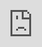 ```yaml
---
tags:
  - acim
  - UI
  - fab
---
```


Once you mapped the piece, you can load the [`.acim`](../developer-guide/acim.md) model to lock the execution model to the current timber element. This will allow you to visualize directly in 3D all the augmented cuts, drills and other information directly on the timber piece.

<div class="video-wrapper"><iframe src="https://player.vimeo.com/video/1066589698?h=a4d4abba68&amp;badge=0&amp;autopause=0&amp;title=0&amp;player_id=0&amp;app_id=58479" frameborder="0" allow="autoplay; fullscreen; picture-in-picture; clipboard-write; encrypted-media" style="position:absolute;top:0;left:0;width:100%;height:100%;"></iframe></div><script src="https://player.vimeo.com/api/player.js"></script>

<br>

# Step-by-step

<div class="sevinch-display-tutorial" markdown>
<figure markdown>
![Image title](../../assets/images/woodworking/draw_overview.png)
</figure>
<div class="description" markdown>
To operate machines with AC, you need to export a [`.acim`](../developer-guide/acim.md) file from your 3D modeling software. This file contains all the information required for the fabrication process, such as geometric information (e.g., joints and holes) and fabrication metadata (e.g., ID, fabrication status). For now we only support `.acim` files generated from Grasshopper.

<br>

Install `augmented-carpentry` via the **Package Manager** and export your structure via the component `acpy-acim-exporter`.
</div>
</div>


<!-- Load acim model (UI interface to select acim navigation) -->
<div class="sevinch-display-tutorial" markdown>
<figure markdown>
<div class="video-container">
    <iframe 
        src="https://player.vimeo.com/video/1065784971?h=5fdbc36df8&amp;badge=1&amp;autopause=0&amp;player_id=0&amp;app_id=58479&amp;title=1&amp;byline=0&amp;portrait=0"
        frameborder="0" 
        allow="autoplay; fullscreen; picture-in-picture" 
        allowfullscreen>
    </iframe>
    <img 
        src="https://github.com/ibois-epfl/augmented-carpentry/blob/main/docs/assets/images/frame-overlay.png?raw=true"
        class="frame-overlay"
    />
</div>
</figure>
<div class="description" markdown>
Once the mapping is processed and saved, you can load the [`.acim`](../developer-guide/acim.md) model to lock the execution model to the current piece.
</div>
</div>


<!-- acim loaded, general overview -->
<div class="sevinch-display-tutorial" markdown>
<figure markdown>
<div class="video-container">
    <iframe 
        src="https://player.vimeo.com/video/1066631456?h=863728af2c&amp;background=1&amp;autopause=0&amp;loop=1&amp;autoplay=1&amp;muted=1&amp;controls=0&amp;title=0&amp;byline=0&amp;portrait=0" 
        frameborder="0" 
        allow="autoplay; fullscreen; picture-in-picture" 
        allowfullscreen>
    </iframe>
    <img 
        src="https://github.com/ibois-epfl/augmented-carpentry/blob/main/docs/assets/images/frame-overlay.png?raw=true"
        class="frame-overlay"
    />
</div>
</figure>
<div class="description" markdown>
The execution model is now locked to the timber element and it can now be visualized in 3D.
</div>
</div>


<!-- acim loaded, moving piece -->
<div class="sevinch-display-tutorial" markdown>
<figure markdown>
<div class="video-container">
    <iframe 
        src="https://player.vimeo.com/video/1066595090?h=4f62581601&amp;background=1&amp;autopause=0&amp;loop=1&amp;autoplay=1&amp;muted=1&amp;controls=0&amp;title=0&amp;byline=0&amp;portrait=0" 
        frameborder="0" 
        allow="autoplay; fullscreen; picture-in-picture" 
        allowfullscreen>
    </iframe>
    <img 
        src="https://github.com/ibois-epfl/augmented-carpentry/blob/main/docs/assets/images/frame-overlay.png?raw=true"
        class="frame-overlay"
    />
</div>
</figure>
<div class="description" markdown>
Since the model is referenced to the timber element, moving the piece will not affect the tracking.
</div>
</div>


<!-- Overview of the pannel UI + cuts/drill widget on piece -->
<div class="sevinch-display-tutorial" markdown>
<figure markdown>
![Image title](../assets/images/woodworking/acim_lock_overview.png)
</figure>
<div class="description" markdown>
Let's start by looking at the different elements of the ACIM interface when the model is loaded.

**a** - a selected hole

**b** - a lap-joint in the unselected state

**c** - a hole in the unselected state

**d** - a selected lap-joint

**e** - a UI panel for execution model controls (`acim`)

**f** - dimension lines (cotas) that can be toggled on or off

**g** - basic I/O controls for ACIM

**h** - visual cues indicating the bounding box

**i** - a widget delineating the outer boundaries of the imported execution model

**o** - controls for adjusting the model's position and orientation

**p** - tools to navigate and designate holes or cuts as current

**q** - additional options specific to holes or cuts.
</div>
</div>


<!-- how to change and navigate cuts/drills -->
<div class="sevinch-display-tutorial" markdown>
<figure markdown>
![Image title](../assets/images/woodworking/acim_select.png)
</figure>
<div class="description" markdown>
To select the current cut or drill, use the list selector (**b**) or the arrows (**c**). The selected cut or drill will be highlighted in green (**a**). Based on the selected cut or drill, the corresponding UI will automatically appear for the right tool.

<br>

You are now ready to do some augmented woodworking.
</div>
</div>

!!! tip "Measurements and cotas"
    <div class="sevinch-display-tutorial" markdown>
    <figure markdown>
    <div class="video-container">
        <iframe 
            src="https://player.vimeo.com/video/1066639778?h=943e283a32&amp;badge=1&amp;autopause=0&amp;player_id=0&amp;app_id=58479&amp;title=1&amp;byline=0&amp;portrait=0" 
            frameborder="0" 
            allow="autoplay; fullscreen; picture-in-picture" 
            allowfullscreen>
        </iframe>
        <img 
            src="https://github.com/ibois-epfl/augmented-carpentry/blob/main/docs/assets/images/frame-overlay.png?raw=true"
            class="frame-overlay"
        />
    </div>
    </figure>
    <div class="admonition-seveinch-desc" markdown>
    Cotas and measurements can be toggled on or off. 
    They are useful to double check the dimensions of cuts if needed.For a single element select `Show Cotas`, for the whole model select `Show All Cotas`.
    </div>
    </div>

!!! tip "Multiple models"
    <div class="sevinch-display-tutorial" markdown>
    <figure markdown>
    <div class="video-container">
        <iframe 
            src="https://player.vimeo.com/video/1066661629?h=43f4383cc5&amp;player_id=0&amp;app_id=58479&amp;title=1&amp;byline=0&amp;portrait=0" 
            frameborder="0" 
            allow="autoplay; fullscreen; picture-in-picture" 
            allowfullscreen>
        </iframe>
        <img 
            src="https://github.com/ibois-epfl/augmented-carpentry/blob/main/docs/assets/images/frame-overlay.png?raw=true"
            class="frame-overlay"
        />
    </div>
    </figure>
    <div class="admonition-seveinch-desc" markdown>
    You can also subdivide your fabrication in multiple `acim`s and load them differently. This can be useful if you have a complex piece with multiple parts like in this example of multiple perforations for a glulam beam.
    </div>
    </div>
    <br>

!!! example "Troubleshooting out-of-scale model"
    <div class="sevinch-display-tutorial" markdown>
    <figure markdown>
    ![Image title](../assets/images/woodworking/acim_trouble_scale.png)
    </figure>
    <div class="admonition-seveinch-desc" markdown>
    If you notice that the model is slightly bended or the boundaries are off, you can try to adjust the model's scaling. This can occur if your markers are not perfectly printed or if the camera calibration is not precise. Take a meter and measure the length between the purple limits of the beam (**a**). Insert the value with the slider in the `Scaling Factor Adjustements` section (**b**).
    </div>
    </div>
    <br>